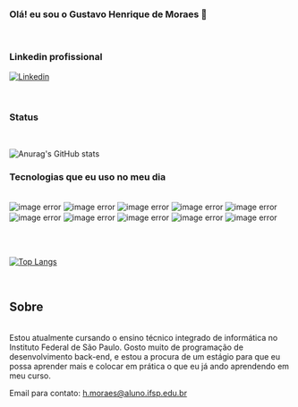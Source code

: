 ### Olá! eu sou o Gustavo Henrique de Moraes 👋
<br>

### Linkedin profissional

[![Linkedin](https://img.shields.io/badge/LinkedIn-0077B5?style=for-the-badge&logo=linkedin&logoColor=white)](https://www.linkedin.com/in/gustavo-moraes-2529a4266/)

<br>


### Status
<br>

![Anurag's GitHub stats](https://github-readme-stats.vercel.app/api?username=GustavoMraes&show_icons=true&theme=radical)


### Tecnologias que eu uso no meu dia
<div style="display: inline_block"><br/>
<img align="center" alt="image error" src="https://img.shields.io/badge/C%23-239120?style=for-the-badge&logo=c-sharp&logoColor=white" />
<img align="center" alt="image error" src="https://img.shields.io/badge/Python-14354C?style=for-the-badge&logo=python&logoColor=white" />
<img align="center" alt="image error" src="https://img.shields.io/badge/HTML-239120?style=for-the-badge&logo=html5&logoColor=white" />
<img align="center" alt="image error" src="https://img.shields.io/badge/C%2B%2B-00599C?style=for-the-badge&logo=c%2B%2B&logoColor=white" />
<img align="center" alt="image error" src="https://img.shields.io/badge/CSS-239120?&style=for-the-badge&logo=css3&logoColor=white" />
<img align="center" alt="image error" src="https://img.shields.io/badge/Java-ED8B00?style=for-the-badge&logo=openjdk&logoColor=white" />
<img align="center" alt="image error" src="https://img.shields.io/badge/MySQL-00000F?style=for-the-badge&logo=mysql&logoColor=white" />
<img align="center" alt="image error" src="https://img.shields.io/badge/Microsoft_Excel-217346?style=for-the-badge&logo=microsoft-excel&logoColor=white" />
<img align="center" alt="image error" src="https://img.shields.io/badge/Microsoft_PowerPoint-B7472A?style=for-the-badge&logo=microsoft-powerpoint&logoColor=white" />
<img align="center" alt="image error" src="https://img.shields.io/badge/Microsoft_Word-2B579A?style=for-the-badge&logo=microsoft-word&logoColor=white" />

<br><br>

[![Top Langs](https://github-readme-stats.vercel.app/api/top-langs/?username=GustavoMraes&langs_count=8)](https://github.com/anuraghazra/github-readme-stats)

</div><br>


## Sobre
<br>
Estou atualmente cursando o ensino técnico integrado de informática no Instituto Federal de São Paulo. Gosto muito de programação de desenvolvimento back-end, e estou a procura de um estágio para que eu possa aprender mais e colocar em prática o que eu já ando aprendendo em meu curso.<br>

Email para contato: h.moraes@aluno.ifsp.edu.br







